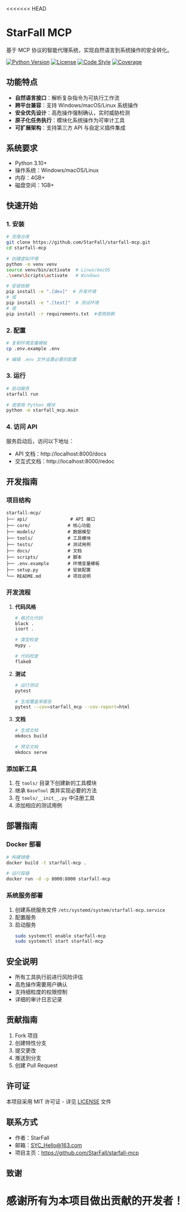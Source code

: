<<<<<<< HEAD
# StarFall MCP

基于 MCP 协议的智能代理系统，实现自然语言到系统操作的安全转化。

[![Python Version](https://img.shields.io/badge/python-3.10+-blue.svg)](https://www.python.org/downloads/)
[![License](https://img.shields.io/badge/license-MIT-green.svg)](LICENSE)
[![Code Style](https://img.shields.io/badge/code%20style-black-000000.svg)](https://github.com/psf/black)
[![Coverage](https://img.shields.io/badge/coverage-85%25-green.svg)](https://github.com/StarFall/starfall-mcp/actions)

## 功能特点

- **自然语言接口**：解析复杂指令为可执行工作流
- **跨平台兼容**：支持 Windows/macOS/Linux 系统操作
- **安全优先设计**：高危操作强制确认，实时威胁检测
- **原子化任务执行**：模块化系统操作为可审计工具
- **可扩展架构**：支持第三方 API 与自定义插件集成

## 系统要求

- Python 3.10+
- 操作系统：Windows/macOS/Linux
- 内存：4GB+
- 磁盘空间：1GB+

## 快速开始

### 1. 安装

```bash
# 克隆仓库
git clone https://github.com/StarFall/starfall-mcp.git
cd starfall-mcp

# 创建虚拟环境
python -m venv venv
source venv/bin/activate  # Linux/macOS
.\venv\Scripts\activate   # Windows

# 安装依赖
pip install -e ".[dev]"  # 开发环境
# 或
pip install -e ".[test]"  # 测试环境
# 或
pip install -r requirements.txt  #使用依赖
```

### 2. 配置

```bash
# 复制环境变量模板
cp .env.example .env

# 编辑 .env 文件设置必要的配置
```

### 3. 运行

```bash
# 启动服务
starfall run

# 或使用 Python 模块
python -m starfall_mcp.main
```

### 4. 访问 API

服务启动后，访问以下地址：
- API 文档：http://localhost:8000/docs
- 交互式文档：http://localhost:8000/redoc

## 开发指南

### 项目结构

```
starfall-mcp/
├── api/                # API 接口
├── core/              # 核心功能
├── models/            # 数据模型
├── tools/             # 工具模块
├── tests/             # 测试用例
├── docs/              # 文档
├── scripts/           # 脚本
├── .env.example       # 环境变量模板
├── setup.py           # 安装配置
└── README.md          # 项目说明
```

### 开发流程

1. **代码风格**
   ```bash
   # 格式化代码
   black .
   isort .
   
   # 类型检查
   mypy .
   
   # 代码检查
   flake8
   ```

2. **测试**
   ```bash
   # 运行测试
   pytest
   
   # 生成覆盖率报告
   pytest --cov=starfall_mcp --cov-report=html
   ```

3. **文档**
   ```bash
   # 生成文档
   mkdocs build
   
   # 预览文档
   mkdocs serve
   ```

### 添加新工具

1. 在 `tools/` 目录下创建新的工具模块
2. 继承 `BaseTool` 类并实现必要的方法
3. 在 `tools/__init__.py` 中注册工具
4. 添加相应的测试用例

## 部署指南

### Docker 部署

```bash
# 构建镜像
docker build -t starfall-mcp .

# 运行容器
docker run -d -p 8000:8000 starfall-mcp
```

### 系统服务部署

1. 创建系统服务文件 `/etc/systemd/system/starfall-mcp.service`
2. 配置服务
3. 启动服务
   ```bash
   sudo systemctl enable starfall-mcp
   sudo systemctl start starfall-mcp
   ```

## 安全说明

- 所有工具执行前进行风险评估
- 高危操作需要用户确认
- 支持细粒度的权限控制
- 详细的审计日志记录

## 贡献指南

1. Fork 项目
2. 创建特性分支
3. 提交更改
4. 推送到分支
5. 创建 Pull Request

## 许可证

本项目采用 MIT 许可证 - 详见 [LICENSE](LICENSE) 文件

## 联系方式

- 作者：StarFall
- 邮箱：SYC_Hello@163.com
- 项目主页：https://github.com/StarFall/starfall-mcp

## 致谢

感谢所有为本项目做出贡献的开发者！ 
=======
